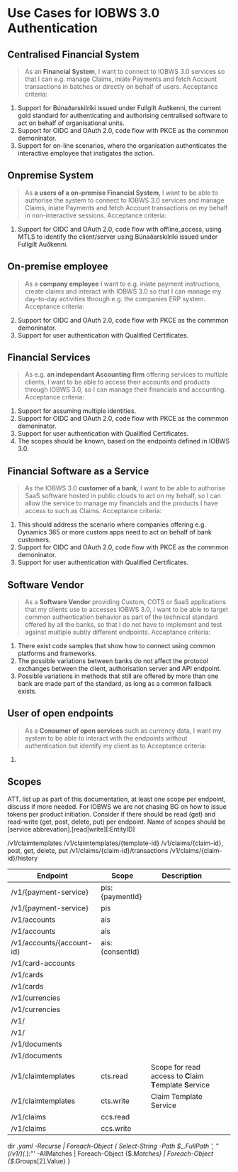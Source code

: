 # Use Cases for IOBWS 3.0 Authentication

## Centralised Financial System
> As an **Financial System**, I want to connect to IOBWS 3.0 services so that I can e.g. manage Claims, iniate Payments and fetch Account transactions in batches or directly on behalf of users.
Acceptance criteria:
1. Support for Búnaðarskilríki issued under Fullgilt Auðkenni, the current gold standard for authenticating and authorising centralised software to act on behalf of organisational units.
2. Support for OIDC and OAuth 2.0, code flow with PKCE as the commmon demoninator. 
3. Support for on-line scenarios, where the organisation authenticates the interactive employee that instigates the action.

## Onpremise System
> As **a users of a on-premise Financial System**, I want to be able to authorise the system to connect to IOBWS 3.0 services and manage Claims, iniate Payments and fetch Account transactions on my behalf in non-interactive sessions.
Acceptance criteria:
1. Support for OIDC and OAuth 2.0, code flow with offline_access, using MTLS to identify the client/server using Búnaðarskilríki issued under Fullgilt Auðkenni. 

## On-premise employee
> As a **company employee** I want to e.g. iniate payment instructions, create claims and interact with IOBWS 3.0 so that I can manage my day-to-day activities through e.g. the companies ERP system.
Acceptance criteria:
2. Support for OIDC and OAuth 2.0, code flow with PKCE as the commmon demoninator. 
2. Support for user authentication with Qualified Certificates.

## Financial Services
> As e.g. **an independant Accounting firm** offering services to multiple clients, I want to be able to access their accounts and products through IOBWS 3.0, so I can manage their financials and accounting.
Acceptance criteria:
1. Support for assuming multiple identities. 
2. Support for OIDC and OAuth 2.0, code flow with PKCE as the commmon demoninator. 
2. Support for user authentication with Qualified Certificates.
3. The scopes should be known, based on the endpoints defined in IOBWS 3.0.

## Financial Software as a Service
> As the IOBWS 3.0 **customer of a bank**, I want to be able to authorise SaaS software hosted in public clouds to act on my behalf, so I can allow the service to manage my financials and the products I have access to such as Claims.
Acceptance criteria:
1. This should address the scenario where companies offering e.g. Dynamics 365 or more custom apps need to act on behalf of bank customers.
2. Support for OIDC and OAuth 2.0, code flow with PKCE as the commmon demoninator. 
2. Support for user authentication with Qualified Certificates.

## Software Vendor
> As a **Software Vendor** providing Custom, COTS or SaaS applications that my clients use to accesses IOBWS 3.0, I want to be able to target common authentication behavior as part of the technical standard offered by all the banks, so that I do not have to implement and test against multiple subtly different endpoints.
Acceptance criteria:
1. There exist code samples that show how to connect using common platforms and frameworks.
2. The possible variations between banks do not affect the protocol exchanges between the client, authorisation server and API endpoint.
3. Possible variations in methods that still are offered by more than one bank are made part of the standard, as long as a common fallback exists. 

## User of open endpoints
> As a **Consumer of open services** such as currency data, I want my system to be able to interact with the endpoints without authentication but identify my client as to 
Acceptance criteria:
1. 

## Scopes
ATT. list up as part of this documentation, at least one scope per endpoint, discuss if more needed.
For IOBWS we are not chasing BG on how to issue tokens per product initiation.
Consider if there should be read (get) and read-write (get, post, delete, put) per endpoint.
Name of scopes should be [service abbrevation].[read|write][:EntityID]

/v1/claimtemplates
/v1/claimtemplates/{template-id}
/v1/claims/{claim-id}, post, get, delete, put
/v1/claims/{claim-id}/transactions
/v1/claims/{claim-id}/history

|  Endpoint | Scope  | Description  |   |   |
|---|---|---|---|---|
| /v1/{payment-service} | pis:{paymentId}  | | | |
| /v1/{payment-service} | pis  | | | |
| /v1/accounts | ais  | | | |
| /v1/accounts | ais  | | | |
| /v1/accounts/{account-id} | ais:{consentId} | | | |
| /v1/card-accounts |   | | | |
| /v1/cards |   | | | |
| /v1/cards |   | | | |
| /v1/currencies |   | | | |
| /v1/currencies |   | | | |
| /v1/ |   | | | |
| /v1/ |   | | | |
| /v1/documents |   | | | |
| /v1/documents |   | | | |
| /v1/claimtemplates  | cts.read | Scope for read access to **C**laim **T**emplate **S**ervice  |   |   |
| /v1/claimtemplates  | cts.write | Claim Template Service  |   |   |
| /v1/claims  | ccs.read  |   |   |   |
| /v1/claims  | ccs.write  |   |   |   |

dir *.yaml -Recurse | Foreach-Object { Select-String -Path $_.FullPath ', "(/v1/)(.*):"' -AllMatches | Foreach-Object {$_.Matches} | Foreach-Object {$_.Groups[2].Value} }
